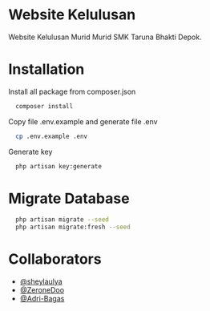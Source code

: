 # Website Kelulusan

Website Kelulusan Murid Murid SMK Taruna Bhakti Depok.

# Installation

Install all package from composer.json  
```bash
  composer install
```

Copy file .env.example and generate file .env
```bash
  cp .env.example .env
```
Generate key
```bash
  php artisan key:generate
```

# Migrate Database
```bash
  php artisan migrate --seed
  php artisan migrate:fresh --seed
```

# Collaborators

- [@sheylaulya](https://www.github.com/sheylaulya)
- [@ZeroneDoo](https://www.github.com/ZeroneDoo)
- [@Adri-Bagas](https://www.github.com/Adri-Bagas)


